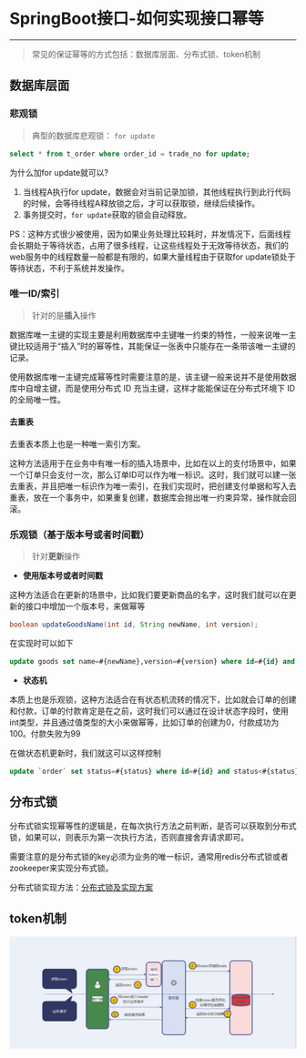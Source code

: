 # SpringBoot接口-如何实现接口幂等

___

> 常见的保证幂等的方式包括：数据库层面、分布式锁、token机制



## 数据库层面

### 悲观锁

> 典型的数据库悲观锁： `for update`

```sql
select * from t_order where order_id = trade_no for update;
```

为什么加for update就可以?

1. 当线程A执行for update，数据会对当前记录加锁，其他线程执行到此行代码的时候，会等待线程A释放锁之后，才可以获取锁，继续后续操作。
2. 事务提交时，`for update`获取的锁会自动释放。

PS：这种方式很少被使用，因为如果业务处理比较耗时，并发情况下，后面线程会长期处于等待状态，占用了很多线程，让这些线程处于无效等待状态，我们的web服务中的线程数量一般都是有限的，如果大量线程由于获取for update锁处于等待状态，不利于系统并发操作。

### 唯一ID/索引

> 针对的是**插入**操作

数据库唯一主键的实现主要是利用数据库中主键唯一约束的特性，一般来说唯一主键比较适用于“插入”时的幂等性，其能保证一张表中只能存在一条带该唯一主键的记录。

使用数据库唯一主键完成幂等性时需要注意的是，该主键一般来说并不是使用数据库中自增主键，而是使用分布式 ID 充当主键，这样才能能保证在分布式环境下 ID 的全局唯一性。

#### 去重表

去重表本质上也是一种唯一索引方案。

这种方法适用于在业务中有唯一标的插入场景中，比如在以上的支付场景中，如果一个订单只会支付一次，那么订单ID可以作为唯一标识。这时，我们就可以建一张去重表，并且把唯一标识作为唯一索引，在我们实现时，把创建支付单据和写入去重表，放在一个事务中，如果重复创建，数据库会抛出唯一约束异常，操作就会回滚。

### 乐观锁（基于版本号或者时间戳）

> 针对**更新**操作

- **使用版本号或者时间戳**

这种方法适合在更新的场景中，比如我们要更新商品的名字，这时我们就可以在更新的接口中增加一个版本号，来做幂等

```java
boolean updateGoodsName(int id, String newName, int version);
```

在实现时可以如下

```sql
update goods set name=#{newName},version=#{version} where id=#{id} and version<${version}
```

- **状态机**

本质上也是乐观锁，这种方法适合在有状态机流转的情况下，比如就会订单的创建和付款，订单的付款肯定是在之前，这时我们可以通过在设计状态字段时，使用int类型，并且通过值类型的大小来做幂等，比如订单的创建为0，付款成功为100。付款失败为99

在做状态机更新时，我们就这可以这样控制

```sql
update `order` set status=#{status} where id=#{id} and status<#{status}
```

## 分布式锁

分布式锁实现幂等性的逻辑是，在每次执行方法之前判断，是否可以获取到分布式锁，如果可以，则表示为第一次执行方法，否则直接舍弃请求即可。

需要注意的是分布式锁的key必须为业务的唯一标识，通常用redis分布式锁或者zookeeper来实现分布式锁。

分布式锁实现方法：[分布式锁及实现方案](../分布式系统/001.分布式锁及实现方案)

## token机制

![token方式实现幂等示意图](./file/SpringBoot接口-如何实现接口幂等/token方式实现幂等示意图.png)